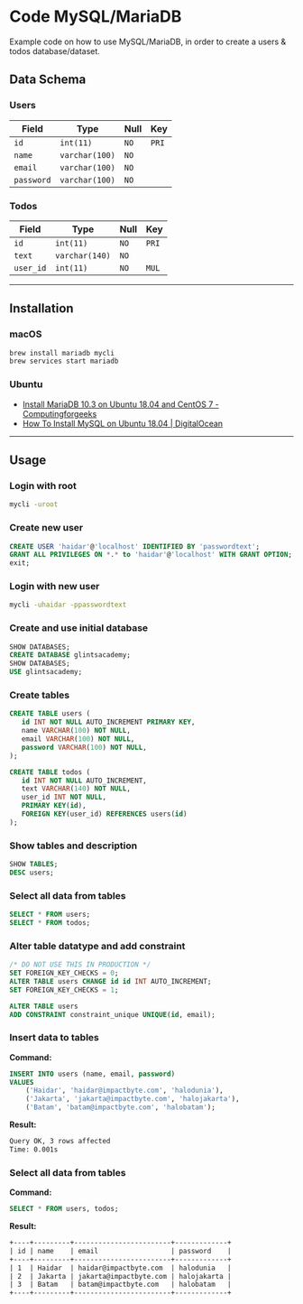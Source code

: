 # Code MySQL/MariaDB

Example code on how to use MySQL/MariaDB, in order to create a users & todos database/dataset.

## Data Schema

### Users

| Field      | Type           | Null | Key   |
| ---------- | -------------- | ---- | ----- |
| `id`       | `int(11)`      | `NO` | `PRI` |
| `name`     | `varchar(100)` | `NO` |       |
| `email`    | `varchar(100)` | `NO` |       |
| `password` | `varchar(100)` | `NO` |       |

### Todos

| Field     | Type           | Null | Key   |
| --------- | -------------- | ---- | ----- |
| `id`      | `int(11)`      | `NO` | `PRI` |
| `text`    | `varchar(140)` | `NO` |       |
| `user_id` | `int(11)`      | `NO` | `MUL` |

---

## Installation

### macOS

```sh
brew install mariadb mycli
brew services start mariadb
```

### Ubuntu

- [Install MariaDB 10.3 on Ubuntu 18.04 and CentOS 7 - Computingforgeeks](https://computingforgeeks.com/install-mariadb-10-on-ubuntu-18-04-and-centos-7)
- [How To Install MySQL on Ubuntu 18.04 | DigitalOcean](https://www.digitalocean.com/community/tutorials/how-to-install-mysql-on-ubuntu-18-04)

---

## Usage

### Login with root

```sh
mycli -uroot
```

### Create new user

```sql
CREATE USER 'haidar'@'localhost' IDENTIFIED BY 'passwordtext';
GRANT ALL PRIVILEGES ON *.* to 'haidar'@'localhost' WITH GRANT OPTION;
exit;
```

### Login with new user

```sh
mycli -uhaidar -ppasswordtext
```

### Create and use initial database

```sql
SHOW DATABASES;
CREATE DATABASE glintsacademy;
SHOW DATABASES;
USE glintsacademy;
```

### Create tables

```sql
CREATE TABLE users (
   id INT NOT NULL AUTO_INCREMENT PRIMARY KEY,
   name VARCHAR(100) NOT NULL,
   email VARCHAR(100) NOT NULL,
   password VARCHAR(100) NOT NULL,
);

CREATE TABLE todos (
   id INT NOT NULL AUTO_INCREMENT,
   text VARCHAR(140) NOT NULL,
   user_id INT NOT NULL,
   PRIMARY KEY(id),
   FOREIGN KEY(user_id) REFERENCES users(id)
);
```

### Show tables and description

```sql
SHOW TABLES;
DESC users;
```

### Select all data from tables

```sql
SELECT * FROM users;
SELECT * FROM todos;
```

### Alter table datatype and add constraint

```sql
/* DO NOT USE THIS IN PRODUCTION */
SET FOREIGN_KEY_CHECKS = 0;
ALTER TABLE users CHANGE id id INT AUTO_INCREMENT;
SET FOREIGN_KEY_CHECKS = 1;
```

```sql
ALTER TABLE users
ADD CONSTRAINT constraint_unique UNIQUE(id, email);
```

### Insert data to tables

**Command:**

```sql
INSERT INTO users (name, email, password)
VALUES
    ('Haidar', 'haidar@impactbyte.com', 'halodunia'),
    ('Jakarta', 'jakarta@impactbyte.com', 'halojakarta'),
    ('Batam', 'batam@impactbyte.com', 'halobatam');
```

**Result:**

```txt
Query OK, 3 rows affected
Time: 0.001s
```

### Select all data from tables

**Command:**

```sql
SELECT * FROM users, todos;
```

**Result:**

```txt
+----+---------+------------------------+-------------+
| id | name    | email                  | password    |
+----+---------+------------------------+-------------+
| 1  | Haidar  | haidar@impactbyte.com  | halodunia   |
| 2  | Jakarta | jakarta@impactbyte.com | halojakarta |
| 3  | Batam   | batam@impactbyte.com   | halobatam   |
+----+---------+------------------------+-------------+
```

